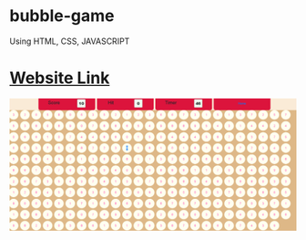# bubble-game
Using HTML, CSS, JAVASCRIPT 

<a href="https://kameshwarsah.github.io/bubble-game/" > <h1> Website Link </h1> </a>
<img src="image.png" >
